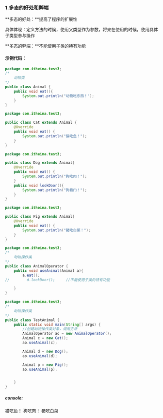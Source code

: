 ### 1.多态的好处和弊端

**多态的好处：**提高了程序的扩展性

​	具体体现：定义方法的时候，使用父类型作为参数，将来在使用的时候，使用具体子类型参与操作

**多态的弊端：**不能使用子类的特有功能

#### 示例代码：

```java
package com.itheima.test3;
/*
    动物类
*/
public class Animal {
    public void eat(){
        System.out.println("动物吃东西！");
    }
}
```

```java
package com.itheima.test3;

public class Cat extends Animal {
    @Override
    public void eat() {
        System.out.println("猫吃鱼！");
    }
}
```

```java
package com.itheima.test3;

public class Dog extends Animal{
    @Override
    public void eat() {
        System.out.println("狗吃肉！");
    }
    public void lookDoor(){
        System.out.println("狗看门！");
    }
}
```

```java
package com.itheima.test3;

public class Pig extends Animal{
    @Override
    public void eat() {
        System.out.println("猪吃白菜！");
    }
}
```

```java
package com.itheima.test3;
/*
    动物操作类
*/
public class AnimalOperator {
    public void useAnimal(Animal a){
        a.eat();
//        d.lookDoor();		//不能使用子类的特有功能

    }
}
```

```java
package com.itheima.test3;
/*
    动物操作类
*/
public class TestAnimal {
    public static void main(String[] args) {
        //创建动物操作类对象，调用方法
        AnimalOperator ao = new AnimalOperator();
        Animal c = new Cat();
        ao.useAnimal(c);

        Animal d = new Dog();
        ao.useAnimal(d);

        Animal p = new Pig();
        ao.useAnimal(p);


    }
}
```

##### console:

猫吃鱼！
狗吃肉！
猪吃白菜